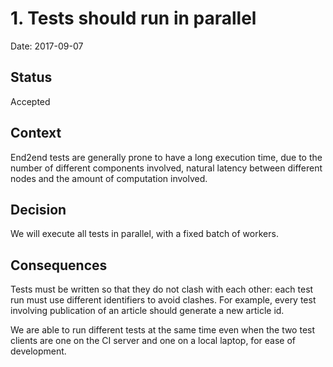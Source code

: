 # 1. Tests should run in parallel

Date: 2017-09-07

## Status

Accepted

## Context

End2end tests are generally prone to have a long execution time, due to the number of different components involved, natural latency between different nodes and the amount of computation involved.

## Decision

We will execute all tests in parallel, with a fixed batch of workers.

## Consequences

Tests must be written so that they do not clash with each other: each test run must use different identifiers to avoid clashes. For example, every test involving publication of an article should generate a new article id.

We are able to run different tests at the same time even when the two test clients are one on the CI server and one on a local laptop, for ease of development.
